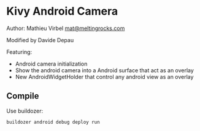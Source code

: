 Kivy Android Camera
===================

Author: Mathieu Virbel <mat@meltingrocks.com> 

Modified by Davide Depau

Featuring:

- Android camera initialization
- Show the android camera into a Android surface that act as an overlay
- New AndroidWidgetHolder that control any android view as an overlay

Compile
-------

Use buildozer:

	buildozer android debug deploy run
